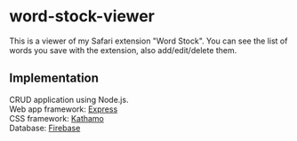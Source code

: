 # word-stock-viewer
This is a viewer of my Safari extension "Word Stock". 
You can see the list of words you save with the extension, also add/edit/delete them.

## Implementation
CRUD application using Node.js.  
Web app framework: [Express](http://expressjs.com)  
CSS framework: [Kathamo](http://kathamo.github.io)  
Database: [Firebase](https://firebase.google.com)  
